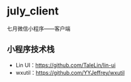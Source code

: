 # july_client
七月微信小程序——客户端

## 小程序技术栈
- Lin UI：https://github.com/TaleLin/lin-ui
- wxutil：https://github.com/YYJeffrey/wxutil
